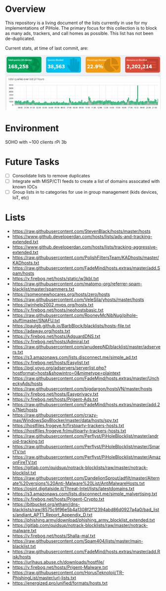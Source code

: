 # Overview

This repository is a living document of the lists currently in use for my implementations of PiHole. The primary focus for this collection is to block as many ads, trackers, and call homes as possible. This list has not been de-duplicated.

Current stats, at time of last commit, are:

![](/assets/piholestats.png)

# Environment

SOHO with ~100 clients
rPi 3b

# Future Tasks
- [ ] Consolidate lists to remove duplicates
- [ ] Integrate with MISP/CTI feeds to create a list of domains assocated with known IOCs
- [ ] Group lists in to categories for use in group management (kids devices, IoT, etc)

# Lists
* https://raw.githubusercontent.com/StevenBlack/hosts/master/hosts		
* https://www.github.developerdan.com/hosts/lists/ads-and-tracking-extended.txt		
* https://www.github.developerdan.com/hosts/lists/tracking-aggressive-extended.txt		
* https://raw.githubusercontent.com/PolishFiltersTeam/KADhosts/master/KADhosts.txt		
* https://raw.githubusercontent.com/FadeMind/hosts.extras/master/add.Spam/hosts		
* https://v.firebog.net/hosts/static/w3kbl.txt		
* https://raw.githubusercontent.com/matomo-org/referrer-spam-blacklist/master/spammers.txt		
* https://someonewhocares.org/hosts/zero/hosts		
* https://raw.githubusercontent.com/VeleSila/yhosts/master/hosts		
* https://winhelp2002.mvps.org/hosts.txt		
* https://v.firebog.net/hosts/neohostsbasic.txt		
* https://raw.githubusercontent.com/RooneyMcNibNug/pihole-stuff/master/SNAFU.txt		
* https://paulgb.github.io/BarbBlock/blacklists/hosts-file.txt		
* https://adaway.org/hosts.txt		
* https://v.firebog.net/hosts/AdguardDNS.txt		
* https://v.firebog.net/hosts/Admiral.txt		
* https://raw.githubusercontent.com/anudeepND/blacklist/master/adservers.txt		
* https://s3.amazonaws.com/lists.disconnect.me/simple_ad.txt		
* https://v.firebog.net/hosts/Easylist.txt		
* https://pgl.yoyo.org/adservers/serverlist.php?hostformat=hosts&showintro=0&mimetype=plaintext		
* https://raw.githubusercontent.com/FadeMind/hosts.extras/master/UncheckyAds/hosts		
* https://raw.githubusercontent.com/bigdargon/hostsVN/master/hosts		
* https://v.firebog.net/hosts/Easyprivacy.txt		
* https://v.firebog.net/hosts/Prigent-Ads.txt		
* https://raw.githubusercontent.com/FadeMind/hosts.extras/master/add.2o7Net/hosts		
* https://raw.githubusercontent.com/crazy-max/WindowsSpyBlocker/master/data/hosts/spy.txt		
* https://hostfiles.frogeye.fr/firstparty-trackers-hosts.txt		
* https://hostfiles.frogeye.fr/multiparty-trackers-hosts.txt		
* https://raw.githubusercontent.com/Perflyst/PiHoleBlocklist/master/android-tracking.txt		
* https://raw.githubusercontent.com/Perflyst/PiHoleBlocklist/master/SmartTV.txt		
* https://raw.githubusercontent.com/Perflyst/PiHoleBlocklist/master/AmazonFireTV.txt		
* https://gitlab.com/quidsup/notrack-blocklists/raw/master/notrack-blocklist.txt		
* https://raw.githubusercontent.com/DandelionSprout/adfilt/master/Alternate%20versions%20Anti-Malware%20List/AntiMalwareHosts.txt	
* https://osint.digitalside.it/Threat-Intel/lists/latestdomains.txt		
* https://s3.amazonaws.com/lists.disconnect.me/simple_malvertising.txt		
* https://v.firebog.net/hosts/Prigent-Crypto.txt		
* https://bitbucket.org/ethanr/dns-blacklists/raw/8575c9f96e5b4a1308f2f12394abd86d0927a4a0/bad_lists/andiant_APT1_Report_Appendix_D.txt		
* https://phishing.army/download/phishing_army_blocklist_extended.txt		
* https://gitlab.com/quidsup/notrack-blocklists/raw/master/notrack-malware.txt		
* https://v.firebog.net/hosts/Shalla-mal.txt		
* https://raw.githubusercontent.com/Spam404/lists/master/main-blacklist.txt		
* https://raw.githubusercontent.com/FadeMind/hosts.extras/master/add.Risk/hosts		
* https://urlhaus.abuse.ch/downloads/hostfile/		
* https://v.firebog.net/hosts/Prigent-Malware.txt		
* https://raw.githubusercontent.com/HorusTeknoloji/TR-PhishingList/master/url-lists.txt		
* https://energized.pro/unified/formats/hosts.txt
